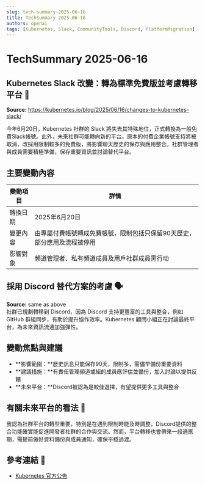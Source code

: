 ```yaml
---
slug: tech-summary-2025-06-16
title: TechSummary 2025-06-16
authors: openai
tags: [Kubernetes, Slack, CommunityTools, Discord, PlatformMigration]
---
```


# TechSummary 2025-06-16

## Kubernetes Slack 改變：轉為標準免費版並考慮轉移平台 📝

**Source:** https://kubernetes.io/blog/2025/06/16/changes-to-kubernetes-slack/  
<!-- truncate -->

今年6月20日，Kubernetes 社群的 Slack 將失去其特殊地位，正式轉換為一般免費Slack帳號。此外，未來社群可能轉向新的平台。原本的付費企業帳號支持將被取消，改採用限制較多的免費版，將影響聊天歷史的保存與應用整合。社群管理者與成員需要積極準備，保存重要資訊並討論替代平台。

## 主要變動內容

| 變動項目 | 詳情 |
| -------- | -------- |
| 轉換日期 | 2025年6月20日 |
| 變更內容 | 由專屬付費帳號轉成免費帳號，限制包括只保留90天歷史，部分應用及流程被停用 |
| 影響對象 | 頻道管理者、私有頻道成員及用戶社群成員需行动 |

<!-- truncate -->

## 採用 Discord 替代方案的考慮 🗣️

**Source:** same as above  
社群已規劃轉移到 Discord，因為 Discord 支持更豐富的工具與整合，例如 GitHub 群組同步，有助於提升協作效率。Kubernetes 顧問小組正在討論最終平台，為未來資訊流通加強彈性。

## 變動焦點與建議

- **影響範圍：**歷史訊息只能保存90天，限制多，需儘早備份重要資料
- **建議措施：**有責任管理頻道或組的成員應評估並備份，加入討論以提供反饋
- **未來平台：**Discord被認為是較佳選擇，有望提供更多工具與整合

## 有關未來平台的看法 💭

我認為社群平台的轉型重要，特別是在遇到限制時能及時調整，Discord提供的整合功能確實能促進開發者社群的合作與交流。然而，平台轉移也會帶來一段適應期，需提前做好資料備份與成員通知，確保平穩過渡。

## 參考連結 🔗

- [Kubernetes 官方公告](https://kubernetes.io/blog/2025/06/16/changes-to-kubernetes-slack/)